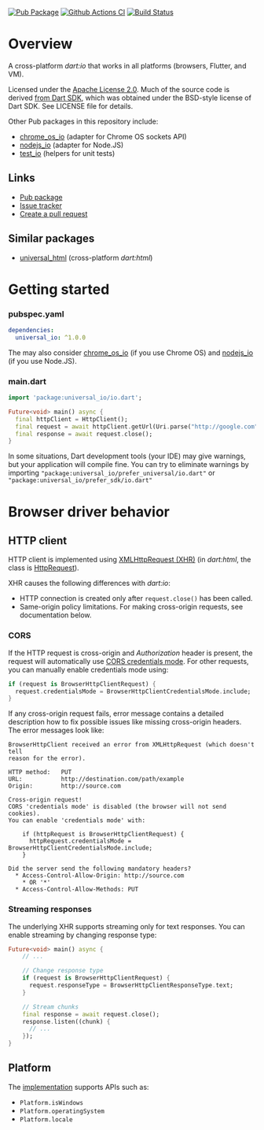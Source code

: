 [![Pub Package](https://img.shields.io/pub/v/universal_io.svg)](https://pub.dartlang.org/packages/universal_io)
[![Github Actions CI](https://github.com/dint-dev/universal_io/workflows/Dart%20CI/badge.svg)](https://github.com/dint-dev/universal_io/actions?query=workflow%3A%22Dart+CI%22)
[![Build Status](https://travis-ci.org/dint-dev/universal_io.svg?branch=master)](https://travis-ci.org/dint-dev/universal_io)

# Overview
A cross-platform _dart:io_ that works in all platforms (browsers, Flutter, and VM).

Licensed under the [Apache License 2.0](LICENSE).
Much of the source code is derived [from Dart SDK](https://github.com/dart-lang/sdk/tree/master/sdk/lib/io),
which was obtained under the BSD-style license of Dart SDK. See LICENSE file for details.

Other Pub packages in this repository include:
  * [chrome_os_io](packages/chrome_os_io) (adapter for Chrome OS sockets API)
  * [nodejs_io](packages/nodejs_io) (adapter for Node.JS)
  * [test_io](test_io) (helpers for unit tests)

## Links
  * [Pub package](https://pub.dev/packages/universal_io)
  * [Issue tracker](https://github.com/dint-dev/universal_io/issues)
  * [Create a pull request](https://github.com/dint-dev/universal_io/pull/new/master)

## Similar packages
  * [universal_html](https://pub.dev/packages/universal_html) (cross-platform _dart:html_)

# Getting started
### pubspec.yaml
```yaml
dependencies:
  universal_io: ^1.0.0
```

The may also consider [chrome_os_io](https://pub.dev/packages/chrome_os_io) (if you use Chrome OS)
and [nodejs_io](https://pub.dev/packages/nodejs_io) (if you use Node.JS).

### main.dart

```dart
import 'package:universal_io/io.dart';

Future<void> main() async {
  final httpClient = HttpClient();
  final request = await httpClient.getUrl(Uri.parse("http://google.com"));
  final response = await request.close();
}
```

In some situations, Dart development tools (your IDE) may give warnings, but your application
will compile fine. You can try to eliminate warnings by importing
`"package:universal_io/prefer_universal/io.dart"` or `"package:universal_io/prefer_sdk/io.dart"`


# Browser driver behavior
## HTTP client
HTTP client is implemented using [XMLHttpRequest (XHR)](https://developer.mozilla.org/en/docs/Web/API/XMLHttpRequest)
(in _dart:html_, the class is [HttpRequest](https://api.dart.dev/stable/2.7.1/dart-html/HttpRequest-class.html)).

XHR causes the following differences with _dart:io_:
  * HTTP connection is created only after `request.close()` has been called.
  * Same-origin policy limitations. For making cross-origin requests, see documentation below.

### CORS
If the HTTP request is cross-origin and _Authorization_ header is present, the request will
automatically use [CORS credentials mode](https://developer.mozilla.org/en-US/docs/Web/HTTP/CORS).
For other requests, you can manually enable credentials mode using:
```dart
if (request is BrowserHttpClientRequest) {
  request.credentialsMode = BrowserHttpClientCredentialsMode.include;
}
```

If any cross-origin request fails, error message contains a detailed description how to fix
possible issues like missing cross-origin headers. The error messages look like:

```
BrowserHttpClient received an error from XMLHttpRequest (which doesn't tell
reason for the error).

HTTP method:   PUT
URL:           http://destination.com/path/example
Origin:        http://source.com

Cross-origin request!
CORS 'credentials mode' is disabled (the browser will not send cookies).
You can enable 'credentials mode' with:

    if (httpRequest is BrowserHttpClientRequest) {
      httpRequest.credentialsMode = BrowserHttpClientCredentialsMode.include;
    }

Did the server send the following mandatory headers?
  * Access-Control-Allow-Origin: http://source.com
    * OR '*'
  * Access-Control-Allow-Methods: PUT
```

### Streaming responses
The underlying XHR supports streaming only for text responses. You can enable streaming by changing
response type:

```dart
Future<void> main() async {
    // ...

    // Change response type
    if (request is BrowserHttpClientRequest) {
      request.responseType = BrowserHttpClientResponseType.text;
    }

    // Stream chunks
    final response = await request.close();
    response.listen((chunk) {
      // ...
    });
}
```

## Platform
The [implementation](https://github.com/dint-dev/universal_io/blob/master/packages/universal_io/lib/src/driver/default_impl_browser.dart)
supports APIs such as:
  * `Platform.isWindows`
  * `Platform.operatingSystem`
  * `Platform.locale`